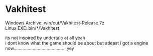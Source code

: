 # Vakhitest

Windows Archive: win/out/Vakhitest-Release.7z<br />
Linux EXE: bin/*/Vakhitest<br />

its not inspired by undertale at     all      yeah  <br />
i dont know what the game should be about but atleast i got a engine now......................................... yey
